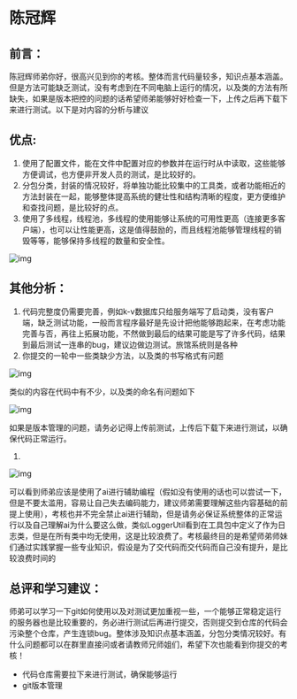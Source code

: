 # 陈冠辉

## 前言：

陈冠辉师弟你好，很高兴见到你的考核。整体而言代码量较多，知识点基本涵盖。但是方法可能缺乏测试，没有考虑到在不同电脑上运行的情况，以及类的方法有所缺失，如果是版本把控的问题的话希望师弟能够好好检查一下，上传之后再下载下来进行测试。以下是对内容的分析与建议

## 优点:

1. 使用了配置文件，能在文件中配置对应的参数并在运行时从中读取，这些能够方便调试，也方便非开发人员的测试，是比较好的。
2. 分包分类，封装的情况较好，将单独功能比较集中的工具类，或者功能相近的方法封装在一起，能够整体提高系统的健壮性和结构清晰的程度，更方便维护和查找问题，是比较好的点。
3. 使用了多线程，线程池，多线程的使用能够让系统的可用性更高（连接更多客户端），也可以让性能更高，这是值得鼓励的，而且线程池能够管理线程的销毁等等，能够保持多线程的数量和安全性。

![img](https://pcn1gbta5bzn.feishu.cn/space/api/box/stream/download/asynccode/?code=MmUyMTBlYzJlMTRmOTMyNjZmMTRlM2U2ODUyMmFkNGZfT2RNaldIMzB2WkZEZU02VXdNWEtyaERpTGZnZ1Z0SnZfVG9rZW46Q2tWeGJZZFdyb3dGTkN4VW9CQmNBbXE1bnNoXzE3NDU4NDA5MzA6MTc0NTg0NDUzMF9WNA)

## 其他分析：

1. 代码完整度仍需要完善，例如k-v数据库只给服务端写了启动类，没有客户端，缺乏测试功能，一般而言程序最好是先设计把他能够跑起来，在考虑功能完善与否，再往上拓展功能，不然做到最后的结果可能是写了许多代码，结果到最后测试一连串的bug，建议边做边测试。旅馆系统则是各种
2. 你提交的一轮中一些类缺少方法，以及类的书写格式有问题

![img](https://pcn1gbta5bzn.feishu.cn/space/api/box/stream/download/asynccode/?code=YmUwNDY3YTFhZWVlZjMyODFkYjNkYTY1YjRiMGY1MWRfVVZFQWJlWW1UN29pZTVhVnZ4d3RaNEd0OUliSVdLTkFfVG9rZW46U0lXb2JqMllSb01NMXh4c1BQVmNZNjhIbmZjXzE3NDU4NDA5MzA6MTc0NTg0NDUzMF9WNA)

类似的内容在代码中有不少，以及类的命名有问题如下

![img](https://pcn1gbta5bzn.feishu.cn/space/api/box/stream/download/asynccode/?code=ZGNmNmNhZGZmYWUxNjIwODMxNDM0ZGJjZTQzZThjNmRfcEVoMTBWYlIxWUtXSmk4dXJTZzBEVmp3aW11a1ZtQ3BfVG9rZW46Vll3Y2JYd1prb0Zidm14UUxDQ2NDRWVvbkJoXzE3NDU4NDA5MzA6MTc0NTg0NDUzMF9WNA)

如果是版本管理的问题，请务必记得上传前测试，上传后下载下来进行测试，以确保代码正常运行。

1.   

![img](https://pcn1gbta5bzn.feishu.cn/space/api/box/stream/download/asynccode/?code=ZTJkNDg1NDhkYjUxN2NkMTBjZjZhNWU0MzExNjZjNzBfdWdSeW9PVXo2NUgyYmc1ZmNpVEIwUEZ5QkVEN3Rub1BfVG9rZW46QzJPd2Jyc0hqb3VQMDN4WDB0NWNlMTU2blhnXzE3NDU4NDA5MzA6MTc0NTg0NDUzMF9WNA)

可以看到师弟应该是使用了ai进行辅助编程（假如没有使用的话也可以尝试一下，但是不要太滥用，容易让自己失去编码能力，建议师弟需要理解这些内容基础的前提上使用），考核也并不完全禁止ai进行辅助，但是请务必保证系统整体的正常运行以及自己理解ai为什么要这么做，类似LoggerUtil看到在工具包中定义了作为日志类，但是在所有类中均无使用，这是比较浪费了。考核最终目的是希望师弟师妹们通过实践掌握一些专业知识，假设是为了交代码而交代码而自己没有提升，是比较浪费时间的

## 总评和学习建议：

师弟可以学习一下git如何使用以及对测试更加重视一些，一个能够正常稳定运行的服务器也是比较重要的，务必进行测试后再进行提交，否则提交到仓库的代码会污染整个仓库，产生连锁bug。整体涉及知识点基本涵盖，分包分类情况较好。有什么问题都可以在群里直接问或者请教师兄师姐们，希望下次也能看到你提交的考核！

- 代码仓库需要拉下来进行测试，确保能够运行
- git版本管理